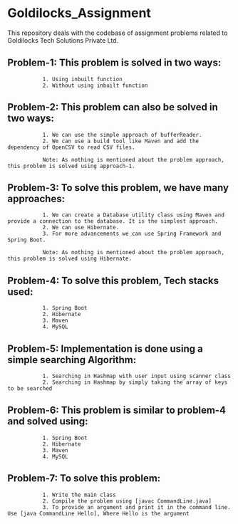 # Goldilocks_Assignment
This repository deals with the codebase of assignment problems related to Goldilocks Tech Solutions Private Ltd.

## Problem-1: This problem is solved in two ways:
               1. Using inbuilt function
               2. Without using inbuilt function

## Problem-2: This problem can also be solved in two ways:
               1. We can use the simple approach of bufferReader.
               2. We can use a build tool like Maven and add the dependency of OpenCSV to read CSV files.
               
               Note: As nothing is mentioned about the problem approach, this problem is solved using approach-1.

## Problem-3: To solve this problem, we have many approaches:
               1. We can create a Database utility class using Maven and provide a connection to the database. It is the simplest approach. 
               2. We can use Hibernate.
               3. For more advancements we can use Spring Framework and Spring Boot.
               
               Note: As nothing is mentioned about the problem approach, this problem is solved using Hibernate. 

## Problem-4: To solve this problem, Tech stacks used:
               1. Spring Boot
               2. Hibernate
               3. Maven
               4. MySQL

## Problem-5: Implementation is done using a simple searching Algorithm:
               1. Searching in Hashmap with user input using scanner class
               2. Searching in Hashmap by simply taking the array of keys to be searched
               
## Problem-6: This problem is similar to problem-4 and solved using:
               1. Spring Boot
               2. Hibernate
               3. Maven
               4. MySQL     

## Problem-7: To solve this problem:
               1. Write the main class
               2. Compile the problem using [javac CommandLine.java]
               3. To provide an argument and print it in the command line. Use [java CommandLine Hello], Where Hello is the argument
                       
               
